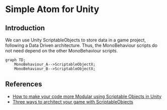 # Simple Atom for Unity

## Introduction

We can use Unity ScriptableObjects to store data in a game project, following a Data Driven architecture. Thus, the MonoBehaviour scripts do not need depend on the other MonoBehaviour scripts. 


```mermaid
graph TD;
    MonoBehaviour_A-->ScriptableObjectX;
    MonoBehaviour_B-->ScriptableObjectX;
```




## References
- [How to make your code more Modular using Scriptable Objects in Unity](https://www.youtube.com/watch?v=6deqAk3jypo)
- [Three ways to architect your game with ScriptableObjects](https://unity.com/how-to/architect-game-code-scriptable-objects)